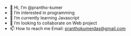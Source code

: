 - 👋 Hi, I’m @prantho-kumer
- 👀 I’m interested in programming
- 🌱 I’m currently learning Javascript
- 💞️ I’m looking to collaborate on Web project
- 📫 How to reach me Email: pranthokumerdas@gmail.com

<!---
prantho-kumer/prantho-kumer is a ✨ special ✨ repository because its `README.md` (this file) appears on your GitHub profile.
You can click the Preview link to take a look at your changes.
--->
